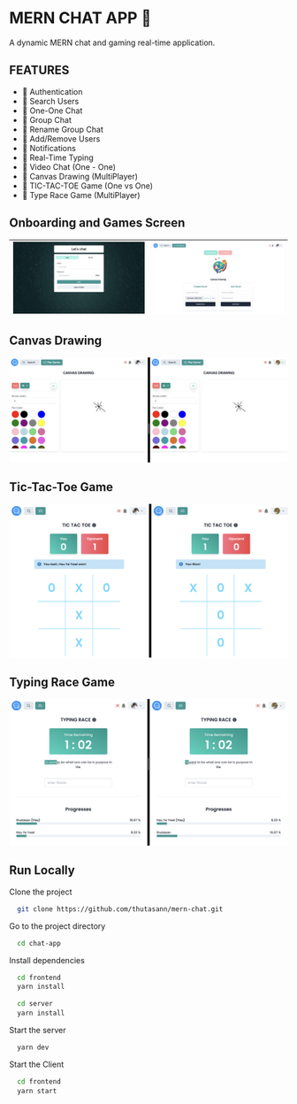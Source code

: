 # MERN CHAT APP 💬

A dynamic MERN chat and gaming real-time application.

## FEATURES

- 🚀 Authentication
- 🚀 Search Users
- 🚀 One-One Chat
- 🚀 Group Chat
- 🚀 Rename Group Chat
- 🚀 Add/Remove Users
- 🚀 Notifications
- 🚀 Real-Time Typing
- 🚀 Video Chat (One - One)
- 🚀 Canvas Drawing (MultiPlayer)
- 🚀 TIC-TAC-TOE Game (One vs One)
- 🚀 Type Race Game (MultiPlayer)

## Onboarding and Games Screen

| ![Demo](/assets/demo.png) | ![Game](/assets/game.png) |
| ------------------------- | ------------------------- |

## Canvas Drawing

![Canvas Drawing](/assets/canvas.png)

## Tic-Tac-Toe Game

![TicTacToe Game](/assets/tic-tac-toe.png)

## Typing Race Game

![TicTacToe Game](/assets/type-race.png)

## Run Locally

Clone the project

```bash
  git clone https://github.com/thutasann/mern-chat.git
```

Go to the project directory

```bash
  cd chat-app
```

Install dependencies

```bash
  cd frontend
  yarn install
```

```bash
  cd server
  yarn install
```

Start the server

```bash
  yarn dev
```

Start the Client

```bash
  cd frontend
  yarn start
```

